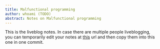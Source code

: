 ```yaml
---
title: Malfunctional programming
author: whoami (TODO)
abstract: Notes on Malfunctional programming
---
```


This is the liveblog notes.  In case there are multiple
people liveblogging, you can temporarily edit your notes
at [this](malfunctional-progra/template.md) url and then copy them into this one in one
commit.
